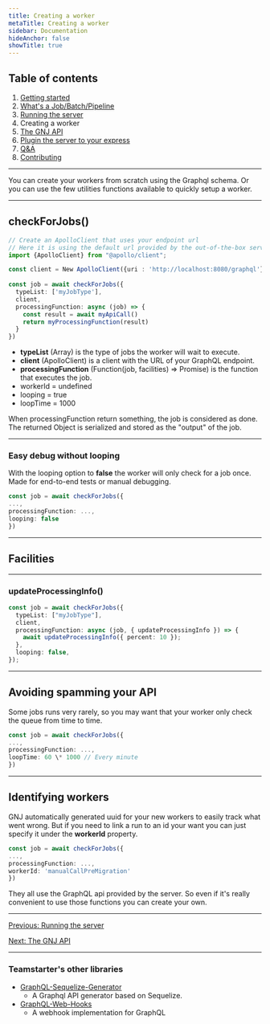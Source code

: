 ```yaml
---
title: Creating a worker
metaTitle: Creating a worker
sidebar: Documentation
hideAnchor: false
showTitle: true
---
```


## Table of contents

1. [Getting started](index.md)
2. [What's a Job/Batch/Pipeline](02_Whats_a_Job_Batch_Pipeline.md)
3. [Running the server](03_Running_the_server.md)
4. Creating a worker
5. [The GNJ API](05_The_GNJ_API.md)
6. [Plugin the server to your express](06_Plugin_the_server_to_your_express.md)
7. [Q&A](07_Q%26A.md)
8. [Contributing](08_Contributing.md)

---

You can create your workers from scratch using the Graphql schema. Or you can use the few utilities functions available to quickly setup a worker.

---

## checkForJobs()

```typescript
// Create an ApolloClient that uses your endpoint url
// Here it is using the default url provided by the out-of-the-box server
import {ApolloClient} from "@apollo/client";

const client = New ApolloClient({uri : 'http://localhost:8080/graphql'})
​
const job = await checkForJobs({
  typeList: ['myJobType'],
  client,
  processingFunction: async (job) => {
    const result = await myApiCall()
    return myProcessingFunction(result)
  }
})
```

- **typeList** (Array<String>) is the type of jobs the worker will wait to execute.
- **client** (ApolloClient) is a client with the URL of your GraphQL endpoint.
- **processingFunction** (Function(job, facilities) => Promise<JsonObject>) is the function that executes the job.
- workerId = undefined
- looping = true
- loopTime = 1000

When processingFunction return something, the job is considered as done. The returned Object is serialized and stored as the "output" of the job.

---

### Easy debug without looping

With the looping option to **false** the worker will only check for a job once. Made for end-to-end tests or manual debugging.

```typescript
const job = await checkForJobs({
...,
processingFunction: ...,
looping: false
})
```

---

## Facilities

---

### updateProcessingInfo()

```typescript
const job = await checkForJobs({
  typeList: ["myJobType"],
  client,
  processingFunction: async (job, { updateProcessingInfo }) => {
    await updateProcessingInfo({ percent: 10 });
  },
  looping: false,
});
```

---

## Avoiding spamming your API

Some jobs runs very rarely, so you may want that your worker only check the queue from time to time.

```typescript
const job = await checkForJobs({
...,
processingFunction: ...,
loopTime: 60 \* 1000 // Every minute
})
```

---

## Identifying workers

GNJ automatically generated uuid for your new workers to easily track what went wrong. But if you need to link a run to an id your want you can just specify it under the **workerId** property.

```typescript
const job = await checkForJobs({
...,
processingFunction: ...,
workerId: 'manualCallPreMigration'
})
```

They all use the GraphQL api provided by the server. So even if it's really convenient to use those functions you can create your own.

---

[Previous: Running the server](03_Running_the_server.md)

[Next: The GNJ API](05_The_GNJ_API.md)

---

### Teamstarter's other libraries

- [GraphQL-Sequelize-Generator](https://teamstarter.github.io/GSG-documentation/)
  - A Graphql API generator based on Sequelize.
- [GraphQL-Web-Hooks](https://teamstarter.github.io/GWH-documentation/)
  - A webhook implementation for GraphQL

